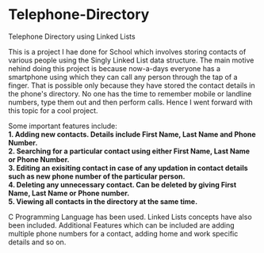 # Telephone-Directory
Telephone Directory using Linked Lists

This is a project I hae done for School which involves storing contacts of various people using the Singly Linked List data structure. The main motive nehind doing this project is because now-a-days everyone has a smartphone using which they can call any person through the tap of a finger. That is possible only because they have stored the contact details in the phone's directory. No one has the time to remember mobile or landline numbers, type them out and then perform calls. Hence I went forward with this topic for a cool project.<br/>

Some important features include: <br/>
**1. Adding new contacts. Details include First Name, Last Name and Phone Number.**<br/>
**2. Searching for a particular contact using either First Name, Last Name or Phone Number.**<br/>
**3. Editing an exisiting contact in case of any updation in contact details such as new phone number of the particular person.**<br/>
**4. Deleting any unnecessary contact. Can be deleted by giving First Name, Last Name or Phone number.**<br/>
**5. Viewing all contacts in the directory at the same time.**<br/>

C Programming Language has been used. Linked Lists concepts have also been included. Additional Features which can be included are adding multiple phone numbers for a contact, adding home and work specific details and so on. 
